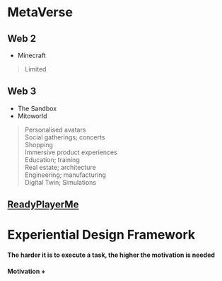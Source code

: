 # MetaVerse  
## Web 2  
- Minecraft  
> Limited

## Web 3  
- The Sandbox  
- Mitoworld  
> Personalised avatars  
> Social gatherings; concerts  
> Shopping  
> Immersive product experiences  
> Education; training  
> Real estate; architecture  
> Engineering; manufacturing  
> Digital Twin; Simulations

## [ReadyPlayerMe](https://readyplayer.me)  

# Experiential Design Framework  
#### The harder it is to execute a task, the higher the motivation is needed  
#### Motivation + 

